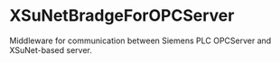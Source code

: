 # XSuNetBradgeForOPCServer
 Middleware for communication between Siemens PLC OPCServer and XSuNet-based server.

